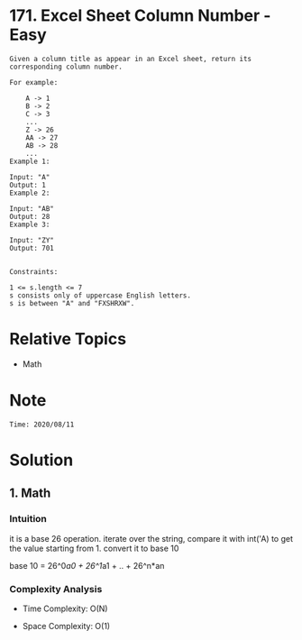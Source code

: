 # 171. Excel Sheet Column Number - Easy

```
Given a column title as appear in an Excel sheet, return its corresponding column number.

For example:

    A -> 1
    B -> 2
    C -> 3
    ...
    Z -> 26
    AA -> 27
    AB -> 28 
    ...
Example 1:

Input: "A"
Output: 1
Example 2:

Input: "AB"
Output: 28
Example 3:

Input: "ZY"
Output: 701
 

Constraints:

1 <= s.length <= 7
s consists only of uppercase English letters.
s is between "A" and "FXSHRXW".
```

# Relative Topics
* Math


# Note
```
Time: 2020/08/11
```


# Solution
## 1. Math

### Intuition
it is a base 26 operation. iterate over the string, compare it with int('A) to get the value starting from 1. convert it to base 10

base 10 = 26^0*a0 + 26^1*a1 + .. + 26^n*an

### Complexity Analysis
*   Time Complexity: O(N)
  
*   Space Complexity: O(1)
